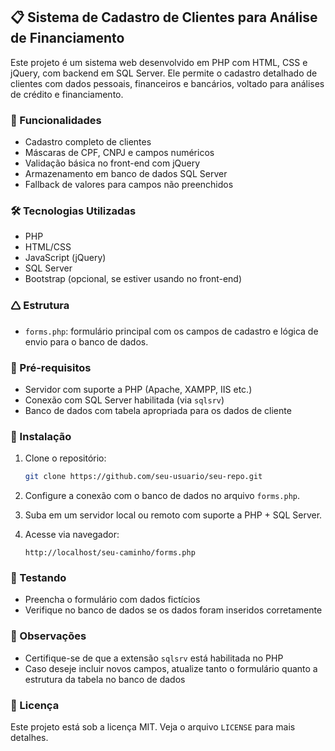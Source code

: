 ## 📋 Sistema de Cadastro de Clientes para Análise de Financiamento

Este projeto é um sistema web desenvolvido em PHP com HTML, CSS e jQuery, com backend em SQL Server. Ele permite o cadastro detalhado de clientes com dados pessoais, financeiros e bancários, voltado para análises de crédito e financiamento.

### 🚀 Funcionalidades

- Cadastro completo de clientes
- Máscaras de CPF, CNPJ e campos numéricos
- Validação básica no front-end com jQuery
- Armazenamento em banco de dados SQL Server
- Fallback de valores para campos não preenchidos

### 🛠️ Tecnologias Utilizadas

- PHP
- HTML/CSS
- JavaScript (jQuery)
- SQL Server
- Bootstrap (opcional, se estiver usando no front-end)

### 🛆 Estrutura

- `forms.php`: formulário principal com os campos de cadastro e lógica de envio para o banco de dados.

### 🧰 Pré-requisitos

- Servidor com suporte a PHP (Apache, XAMPP, IIS etc.)
- Conexão com SQL Server habilitada (via `sqlsrv`)
- Banco de dados com tabela apropriada para os dados de cliente

### 🔧 Instalação

1. Clone o repositório:
   ```bash
   git clone https://github.com/seu-usuario/seu-repo.git
   ```

2. Configure a conexão com o banco de dados no arquivo `forms.php`.

3. Suba em um servidor local ou remoto com suporte a PHP + SQL Server.

4. Acesse via navegador:
   ```
   http://localhost/seu-caminho/forms.php
   ```

### 🥪 Testando

- Preencha o formulário com dados fictícios
- Verifique no banco de dados se os dados foram inseridos corretamente

### 📌 Observações

- Certifique-se de que a extensão `sqlsrv` está habilitada no PHP
- Caso deseje incluir novos campos, atualize tanto o formulário quanto a estrutura da tabela no banco de dados

### 📄 Licença

Este projeto está sob a licença MIT. Veja o arquivo `LICENSE` para mais detalhes.

